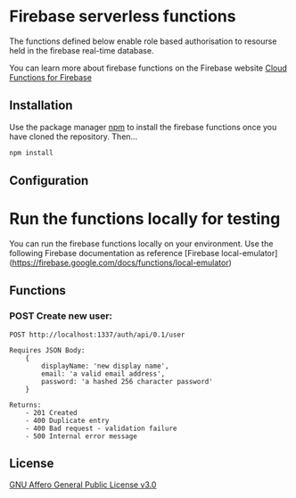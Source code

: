 # Firebase serverless functions
The functions defined below enable role based authorisation to resourse held in the firebase real-time database.

You can learn more about firebase functions on the Firebase website [Cloud Functions for Firebase](https://firebase.google.com/docs/functions)

## Installation
Use the package manager [npm](https://github.com/mattcole75/firebase-functions) to install the firebase functions once you have cloned the repository. Then...

```bash
npm install
```

## Configuration
# Run the functions locally for testing
You can run the firebase functions locally on your environment. Use the following Firebase documentation as reference [Firebase local-emulator] (https://firebase.google.com/docs/functions/local-emulator)

## Functions

### POST Create new user:

```
POST http://localhost:1337/auth/api/0.1/user

Requires JSON Body:
    {
        displayName: 'new display name',
        email: 'a valid email address',
        password: 'a hashed 256 character password'
    }

Returns:
    - 201 Created
    - 400 Duplicate entry
    - 400 Bad request - validation failure
    - 500 Internal error message
```
## License
[GNU Affero General Public License v3.0](https://choosealicense.com/licenses/agpl-3.0/)

